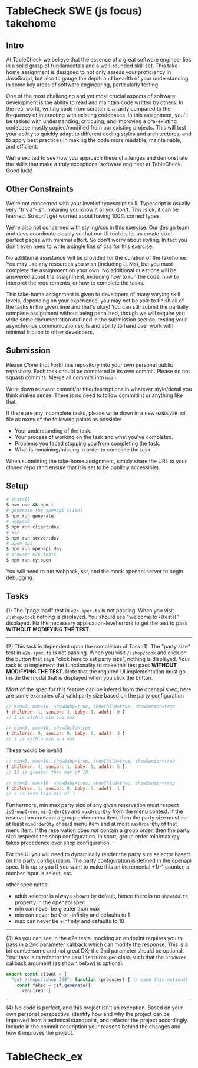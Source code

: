 # TableCheck SWE (js focus) takehome

## Intro

At TableCheck we believe that the essence of a great software engineer lies in a solid grasp of fundamentals and a well-rounded skill set. This take-home assignment is designed to not only assess your proficiency in JavaScript, but also to gauge the depth and breadth of your understanding in some key areas of software engineering, particularly testing.

One of the most challenging and yet most crucial aspects of software development is the ability to read and maintain code written by others. In the real world, writing code from scratch is a rarity compared to the frequency of interacting with existing codebases. In this assignment, you'll be tasked with understanding, critiquing, and improving a pre-existing codebase mostly copied/modified from our existing projects. This will test your ability to quickly adapt to different coding styles and architectures, and to apply best practices in making the code more readable, maintainable, and efficient.

We're excited to see how you approach these challenges and demonstrate the skills that make a truly exceptional software engineer at TableCheck. Good luck!

## Other Constraints

We're not concerned with your level of typescript skill. Typescript is usually very "trivia"-ish, meaning you know it or you don't. This is ok, it can be learned. So don't get worried about having 100% correct types.

We're also not concerned with styling/css in this exercise. Our design team and devs coordinate closely so that our UI toolkits let us create pixel-perfect pages with minimal effort. So don't worry about styling. In fact you don't even need to write a single line of css for this exercise.

No additional assistance will be provided for the duration of the takehome. You may use any resources you wish (including LLMs), but you must complete the assignment on your own. No additional questions will be answered about the assignment, including how to run the code, how to interpret the requirements, or how to complete the tasks.

This take-home assignment is given to developers of many varying skill levels, depending on your experience, you may not be able to finish all of the tasks in the given time and that's okay! You can still submit the partially complete assignment without being penalized, though we will require you write some documentation outlined in the submission section, testing your asynchronus communication skills and ability to hand over work with minimal friction to other developers.

## Submission

Please _Clone_ (not Fork) this repository into your own personal public repository. Each task should be completed in its own commit. Please do not squash commits. Merge all commits into `main`.

Write down relevant commit/pr title/descriptions in whatever style/detail you think makes sense. There is no need to follow commitlint or anything like that.

If there are any incomplete tasks, please write down in a new `HANDOVER.md` file as many of the following points as possible:

- Your understanding of the task.
- Your process of working on the task and what you've completed.
- Problems you faced stopping you from completing the task.
- What is remaining/missing in order to complete the task.

When submitting the take-home assignment, simply share the URL to your cloned repo (and ensure that it is set to be publicly accessible).

## Setup

```bash
# install
$ nvm use && npm i
# generate the openapi client
$ npm run generate
# webpack
$ npm run client:dev
# ssr
$ npm run server:dev
# open api
$ npm run openapi:dev
# browser e2e tests
$ npm run cy:open
```

You will need to run webpack, ssr, and the mock openapi server to begin debugging.

## Tasks

(1) The "page load" test in `e2e.spec.ts` is not passing. When you visit `/:shop/book` nothing is displayed. You should see "welcome to {{test}}" displayed. Fix the necessary application-level errors to get the test to pass **WITHOUT MODIFYING THE TEST**.

---

(2) This task is dependent upon the completion of Task (1). The "party size" test in `e2e.spec.ts` is not passing. When you visit `/:shop/book` and click on the button that says "click here to set party size", nothing is displayed. Your task is to implement the functionality to make this test pass **WITHOUT MODIFYING THE TEST**. Note that the required UI implementation must go inside the modal that is displayed when you click the button.

Most of the spec for this feature can be infered from the openapi spec, here are some examples of a valid party size based on the party configuration

```js
// min=3, max=10, showBaby=true, showChild=true, showSenior=true
{ children: 1, senior: 1, baby: 1, adult: 0 }
// 3 is within min and max
```

```js
// min=3, max=10, showChild=true
{ children: 0, senior: 0, baby: 0, adult: 3 }
// 3 is within min and max
```

These would be invalid

```js
// min=3, max=10, showBaby=true, showChild=true, showSenior=true
{ children: 4, senior: 1, baby: 1, adult: 5 }
// 11 is greater than max of 10
```

```js
// min=3, max=10, showBaby=true, showChild=true, showSenior=true
{ children: 1, senior: 0, baby: 0, adult: 1 }
// 2 is less than min of 3
```

Furthermore, min max party size of any given reservation must respect `isGroupOrder`, `minOrderQty` and `maxOrderQty` from the menu context. If the reservation contains a group order menu item, then the party size must be at least `minOrderQty` of said menu item and at most `maxOrderQty` of that menu item. If the reservation does _not_ contain a group order, then the party size respects the shop configuration. In short, group order min/max qty takes precedence over shop configuration.

For the UI you will need to dynamically render the party size selector based on the party configuration. The party configuration is defined in the openapi spec. It is up to you if you want to make this an incremental +1/-1 counter, a number input, a select, etc.

other spec notes:

- adult selector is always shown by default, hence there is no `showAdults` property in the openapi spec
- min can never be greater than max
- min can never be 0 or -infinity and defaults to 1
- max can never be +infinity and defaults to 10

---

(3) As you can see in the e2e tests, mocking an endpoint requires you to pass in a 2nd parameter callback which can modify the response. This is a bit cumbersome and not great DX; the 2nd parameter should be optional. Your task is to refactor the `OasClientFromSpec` class such that the `producer` callback argument (as shown below) is optional.

```ts
export const client = {
  "get /shops/:shop 200": function (producer) { // make this optional
    const faked = jsf.generate({
      required: [
```

---

(4) No code is perfect, and this project isn't an exception. Based on your own personal perspective, identify how and why the project can be improved from a technical standpoint, and refactor the project accordingly. Include in the commit description your reasons behind the changes and how it improves the project.
# TableCheck_ex
